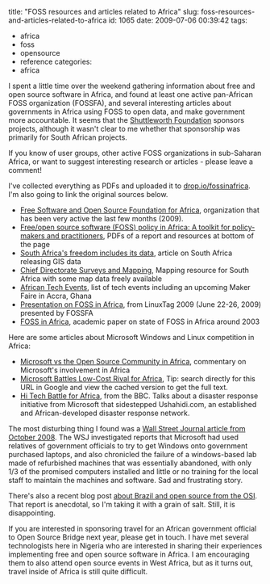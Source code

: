 title: "FOSS resources and articles related to Africa"
slug: foss-resources-and-articles-related-to-africa
id: 1065
date: 2009-07-06 00:39:42
tags: 
- africa
- foss
- opensource
- reference
categories: 
- africa

I spent a little time over the weekend gathering information about free and open source software in Africa, and found at least one active pan-African FOSS organization (FOSSFA), and several interesting articles about governments in Africa using FOSS to open data, and make government more accountable.  It seems that the [Shuttleworth Foundation](http://www.shuttleworthfoundation.org/) sponsors projects, although it wasn't clear to me whether that sponsorship was primarily for South African projects. 

If you know of user groups, other active FOSS organizations in sub-Saharan Africa, or want to suggest interesting research or articles - please leave a comment!

I've collected everything as PDFs and uploaded it to [drop.io/fossinafrica](http://drop.io/fossinafrica).  I'm also going to link the original sources below.

*   [Free Software and Open Source Foundation for Africa](http://fossfa.net/index.php), organization that has been very active the last few months (2009).
*   [Free/open source software (FOSS) policy in Africa: A toolkit for policy-makers and practitioners](http://www.cipesa.org/153), PDFs of a report and resources at bottom of the page
*   [South Africa's freedom includes its data](http://www.guardian.co.uk/technology/2007/mar/08/freeourdata.southafrica), article on South Africa releasing GIS data
*   [Chief Directorate Surveys and  Mapping](http://w3sli.wcape.gov.za/), Mapping resource for South Africa with some map data freely available
*   [African Tech Events](http://whiteafrican.com/african-tech-events/), list of tech events including an upcoming Maker Faire in Accra, Ghana
*   [Presentation on FOSS in Africa](http://fossfa.net/index.php?q=node/67), from LinuxTag 2009 (June 22-26, 2009) presented by FOSSFA
*   [FOSS in Africa](http://www.ejds.org/meeting2003/ictp/papers/Gideon.pdf), academic paper on state of FOSS in Africa around 2003

Here are some articles about Microsoft Windows and Linux competition in Africa: 

*   [Microsoft vs the Open Source Community in Africa](http://whiteafrican.com/2009/05/17/microsoft-vs-the-open-source-community-in-africa/), commentary on Microsoft's involvement in Africa
*   [Microsoft Battles Low-Cost Rival for Africa](http://online.wsj.com/article/SB122332198757908625.html), Tip: search directly for this URL in Google and view the cached version to get the full text.
*   [Hi Tech Battle for Africa](http://news.bbc.co.uk/2/hi/technology/8047514.stm), from the BBC. Talks about a disaster response initiative from Microsoft that sidestepped  Ushahidi.com, an established and African-developed disaster response network.

The most disturbing thing I found was a [Wall Street Journal article from October 2008](http://online.wsj.com/article/SB122332198757908625.html). The WSJ investigated reports that Microsoft had used relatives of government officials to try to get Windows onto government purchased laptops, and also chronicled the failure of a windows-based lab made of refurbished machines that was essentially abandoned, with only 1/3 of the promised computers installed and little or no training for the local staff to maintain the machines and software.  Sad and frustrating story.

There's also a recent blog post [about Brazil and open source from the OSI](http://www.opensource.org/node/445). That report is anecdotal, so I'm taking it with a grain of salt. Still, it is disappointing.

If you are interested in sponsoring travel for an African government official to Open Source Bridge next year, please get in touch. I have met several technologists here in Nigeria who are interested in sharing their experiences implementing free and open source software in Africa. I am encouraging them to also attend open source events in West Africa, but as it turns out, travel inside of Africa is still quite difficult.

